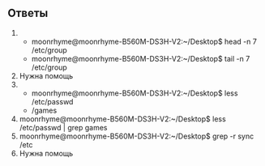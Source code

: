 ## Ответы

1. * moonrhyme@moonrhyme-B560M-DS3H-V2:~/Desktop$ head -n 7 /etc/group
   * moonrhyme@moonrhyme-B560M-DS3H-V2:~/Desktop$ tail -n 7 /etc/group
2. Нужна помощь
3. * moonrhyme@moonrhyme-B560M-DS3H-V2:~/Desktop$ less /etc/passwd
   * /games
4. moonrhyme@moonrhyme-B560M-DS3H-V2:~/Desktop$ less /etc/passwd | grep games
5. moonrhyme@moonrhyme-B560M-DS3H-V2:~/Desktop$ grep -r sync /etc
6. Нужна помощь
